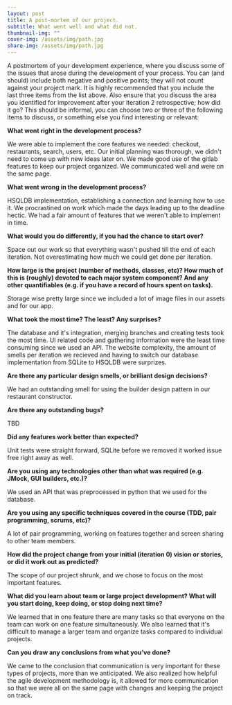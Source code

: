 ```yaml
---
layout: post
title: A post-mortem of our project.
subtitle: What went well and what did not.
thumbnail-img: ""
cover-img: /assets/img/path.jpg
share-img: /assets/img/path.jpg
---
```


A postmortem of your development experience, where you discuss some of the issues that arose during the development of your process. You can (and should) include both negative and positive points; they will not count against your project mark. It is highly recommended that you include the last three items from the list above. Also ensure that you discuss the area you identified for improvement after your iteration 2 retrospective; how did it go? This should be informal, you can choose two or three of the following items to discuss, or something else you find interesting or relevant:


**What went right in the development process?**


We were able to implement the core features we needed: checkout, restaurants, search, users, etc.
Our initial planning was thorough, we didn't need to come up with new ideas later on.
We made good use of the gitlab features to keep our project organized. 
We communicated well and were on the same page. 


**What went wrong in the development process?**


HSQLDB implementation, establishing a connection and learning how to use it. 
We procrastined on work which made the days leading up to the deadline hectic. 
We had a fair amount of features that we weren't able to implement in time. 


**What would you do differently, if you had the chance to start over?**


Space out our work so that everything wasn't pushed till the end of each iteration.
Not overestimating how much we could get done per iteration.


**How large is the project (number of methods, classes, etc)? How much of this is (roughly) devoted to each major system component? And any other quantifiables (e.g. if you have a record of hours spent on tasks).**


Storage wise pretty large since we included a lot of image files in our assets and for our app.


**What took the most time? The least? Any surprises?**


The database and it's integration, merging branches and creating tests took the most time. 
UI related code and gathering information were the least time consuming since we used an API.
The website complexity, the amount of smells per iteration we recieved and having to switch our database implementation from SQLite to HSQLDB were surprizes. 


**Are there any particular design smells, or brilliant design decisions?**


We had an outstanding smell for using the builder design pattern in our restaurant constructor.

**Are there any outstanding bugs?**


TBD

**Did any features work better than expected?**


Unit tests were straight forward, SQLite before we removed it worked issue free right away as well.


**Are you using any technologies other than what was required (e.g. JMock, GUI builders, etc.)?**


We used an API that was preprocessed in python that we used for the database.


**Are you using any specific techniques covered in the course (TDD, pair programming, scrums, etc)?**


A lot of pair programming, working on features together and screen sharing to other team members. 


**How did the project change from your initial (iteration 0) vision or stories, or did it work out as predicted?**


The scope of our project shrunk, and we chose to focus on the most important features.


**What did you learn about team or large project development? What will you start doing, keep doing, or stop doing next time?**


We learned that in one feature there are many tasks so that everyone on the team can work on one feature simultaneously. We also learned that it's difficult to manage a larger team and organize tasks compared to individual projects.


**Can you draw any conclusions from what you’ve done?**


We came to the conclusion that communication is very important for these types of projects, more than we anticipated. We also realized how helpful the agile development methodology is, it allowed for more communication so that we were all on the same page with changes and keeping the project on track. 

